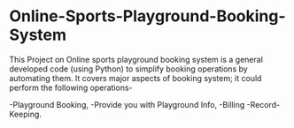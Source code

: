 # Online-Sports-Playground-Booking-System
This Project on Online sports playground booking system is a general developed code (using Python) to simplify booking operations by automating them. It covers major aspects of booking system; it could perform the following operations-

-Playground Booking,
-Provide you with Playground Info,
-Billing 
-Record-Keeping.  
